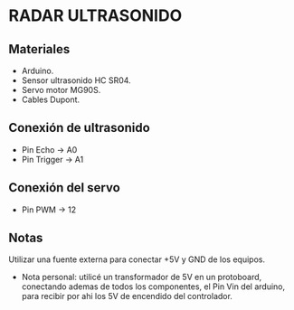 # RADAR ULTRASONIDO

## Materiales

- Arduino.
- Sensor ultrasonido HC SR04.
- Servo motor MG90S.
- Cables Dupont.

## Conexión de ultrasonido

- Pin Echo -> A0
- Pin Trigger -> A1

## Conexión del servo

- Pin PWM -> 12

## Notas

Utilizar una fuente externa para conectar +5V y GND de los equipos.

- Nota personal: utilicé un transformador de 5V en un protoboard, conectando ademas de todos los componentes, el Pin Vin del arduino, para recibir por ahi los 5V de encendido del controlador.
